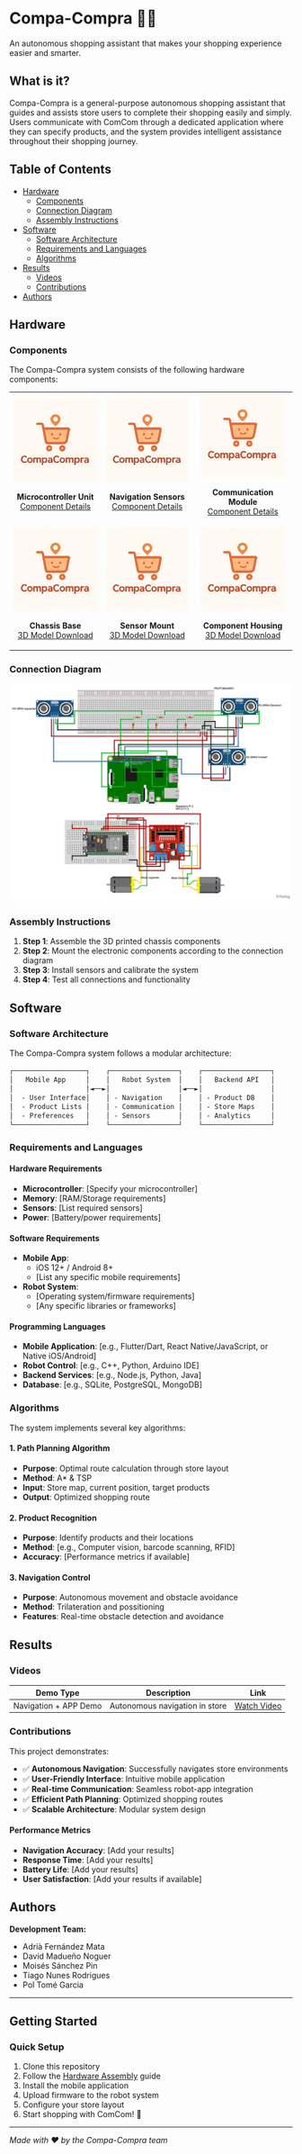 # Compa-Compra 🛒🤖

An autonomous shopping assistant that makes your shopping experience easier and smarter.

## What is it?

Compa-Compra is a general-purpose autonomous shopping assistant that guides and assists store users to complete their shopping easily and simply. Users communicate with ComCom through a dedicated application where they can specify products, and the system provides intelligent assistance throughout their shopping journey.

## Table of Contents

- [Hardware](#hardware)
  - [Components](#components)
  - [Connection Diagram](#connection-diagram)
  - [Assembly Instructions](#assembly-instructions)
- [Software](#software)
  - [Software Architecture](#software-architecture)
  - [Requirements and Languages](#requirements-and-languages)
  - [Algorithms](#algorithms)
- [Results](#results)
  - [Videos](#videos)
  - [Contributions](#contributions)
- [Authors](#authors)

## Hardware

### Components

The Compa-Compra system consists of the following hardware components:

<table>
  <tr>
    <td align="center">
      <img src="docs/report/compacompra_logo.jpg" alt="Microcontroller Unit" width="150"/>
      <p><strong>Microcontroller Unit</strong><br/>
      <a href="LINK_1">Component Details</a></p>
    </td>
    <td align="center">
      <img src="docs/report/compacompra_logo.jpg" alt="Navigation Sensors" width="150"/>
      <p><strong>Navigation Sensors</strong><br/>
      <a href="LINK_2">Component Details</a></p>
    </td>
    <td align="center">
      <img src="docs/report/compacompra_logo.jpg" alt="Communication Module" width="150"/>
      <p><strong>Communication Module</strong><br/>
      <a href="LINK_3">Component Details</a></p>
    </td>
  </tr>
  <tr>
    <td align="center">
      <img src="docs/report/compacompra_logo.jpg" alt="Chassis Base" width="150"/>
      <p><strong>Chassis Base</strong><br/>
      <a href="LINK_4">3D Model Download</a></p>
    </td>
    <td align="center">
      <img src="docs/report/compacompra_logo.jpg" alt="Sensor Mount" width="150"/>
      <p><strong>Sensor Mount</strong><br/>
      <a href="LINK_5">3D Model Download</a></p>
    </td>
    <td align="center">
      <img src="docs/report/compacompra_logo.jpg" alt="Component Housing" width="150"/>
      <p><strong>Component Housing</strong><br/>
      <a href="LINK_6">3D Model Download</a></p>
    </td>
  </tr>
</table>

### Connection Diagram

![Connetion Diagram](connection/Raspberry%20PI%20&%20ESP32-1.png)

### Assembly Instructions

1. **Step 1**: Assemble the 3D printed chassis components
2. **Step 2**: Mount the electronic components according to the connection diagram
3. **Step 3**: Install sensors and calibrate the system
4. **Step 4**: Test all connections and functionality

## Software

### Software Architecture

The Compa-Compra system follows a modular architecture:

```
┌──────────────────┐    ┌─────────────────┐    ┌─────────────────┐
│   Mobile App     │    │   Robot System  │    │   Backend API   │
│                  │◄──►│                 │◄──►│                 │
│  - User Interface│    │ - Navigation    │    │ - Product DB    │
│  - Product Lists │    │ - Communication │    │ - Store Maps    │
│  - Preferences   │    │ - Sensors       │    │ - Analytics     │
└──────────────────┘    └─────────────────┘    └─────────────────┘
```

### Requirements and Languages

#### Hardware Requirements
- **Microcontroller**: [Specify your microcontroller]
- **Memory**: [RAM/Storage requirements]
- **Sensors**: [List required sensors]
- **Power**: [Battery/power requirements]

#### Software Requirements
- **Mobile App**: 
  - iOS 12+ / Android 8+
  - [List any specific mobile requirements]
- **Robot System**:
  - [Operating system/firmware requirements]
  - [Any specific libraries or frameworks]

#### Programming Languages
- **Mobile Application**: [e.g., Flutter/Dart, React Native/JavaScript, or Native iOS/Android]
- **Robot Control**: [e.g., C++, Python, Arduino IDE]
- **Backend Services**: [e.g., Node.js, Python, Java]
- **Database**: [e.g., SQLite, PostgreSQL, MongoDB]

### Algorithms

The system implements several key algorithms:

#### 1. Path Planning Algorithm
- **Purpose**: Optimal route calculation through store layout
- **Method**: A* & TSP
- **Input**: Store map, current position, target products
- **Output**: Optimized shopping route

#### 2. Product Recognition
- **Purpose**: Identify products and their locations
- **Method**: [e.g., Computer vision, barcode scanning, RFID]
- **Accuracy**: [Performance metrics if available]

#### 3. Navigation Control
- **Purpose**: Autonomous movement and obstacle avoidance
- **Method**: Trilateration and possitioning
- **Features**: Real-time obstacle detection and avoidance

## Results

### Videos

| Demo Type | Description | Link |
|-----------|-------------|------|
| Navigation + APP Demo | Autonomous navigation in store | [Watch Video](https://youtu.be/27P_5_Zp0pg) |

### Contributions

This project demonstrates:

- ✅ **Autonomous Navigation**: Successfully navigates store environments
- ✅ **User-Friendly Interface**: Intuitive mobile application
- ✅ **Real-time Communication**: Seamless robot-app integration
- ✅ **Efficient Path Planning**: Optimized shopping routes
- ✅ **Scalable Architecture**: Modular system design

#### Performance Metrics
- **Navigation Accuracy**: [Add your results]
- **Response Time**: [Add your results]
- **Battery Life**: [Add your results]
- **User Satisfaction**: [Add your results if available]

## Authors

**Development Team:**
- Adrià Fernández Mata
- David Madueño Noguer
- Moisés Sánchez Pin
- Tiago Nunes Rodrigues
- Pol Tomé Garcia


---

## Getting Started

### Quick Setup
1. Clone this repository
2. Follow the [Hardware Assembly](#assembly-instructions) guide
3. Install the mobile application
4. Upload firmware to the robot system
5. Configure your store layout
6. Start shopping with ComCom! 🛒

---

*Made with ❤️ by the Compa-Compra team*